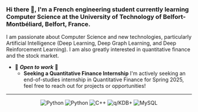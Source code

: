 ### Hi there 👋, I'm a French engineering student currently learning Computer Science at the University of Technology of Belfort-Montbéliard, Belfort, France.

I am passionate about Computer Science and new technologies, particularly Artificial Intelligence (Deep Learning, Deep Graph Learning, and Deep Reinforcement Learning). 
I am also greatly interested in quantitative finance and the stock market.

- 🎯 ***Open to work*** 💼
    - **Seeking a Quantitative Finance Internship** ‍I'm actively seeking an end-of-studies internship in Quantitative Finance for Spring 2025, feel free to reach out for projects or opportunities!
-----
<div align="center">
  <div align="inline">
    <img alt="Python" src="https://img.shields.io/badge/python-3670A0?style=for-the-badge&logo=python&logoColor=ffdd54">
    <img alt="Python" src="https://img.shields.io/badge/PyTorch-%23EE4C2C.svg?style=for-the-badge&logo=PyTorch&logoColor=white">
    <img alt="C++" src="https://img.shields.io/badge/c++-%2300599C.svg?style=for-the-badge&logo=c%2B%2B&logoColor=white">
    <img alt="q/KDB+" src="https://img.shields.io/badge/q/KDB+-162E2E?style=for-the-badge&logo=kx&logoColor=white">
    <img alt="MySQL" src="https://img.shields.io/badge/mysql-%2300f.svg?style=for-the-badge&logo=mysql&logoColor=white">
  </div>
</div>
